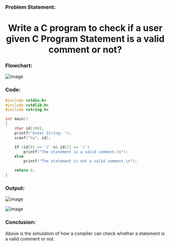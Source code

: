 ### Problem Statement:
<center>
  <H1> Write a C program to check if a user given C Program Statement is a valid comment or not? </H1>
</center>

### Flowchart:

![image](https://github.com/PixMusicaX/Sem6IoT/assets/129383302/24466322-ba47-4e48-a99f-161c5e604bae)


### Code:

```C
#include <stdio.h>
#include <stdlib.h>
#include <string.h>

int main()
{
    char id[100];
    printf("Enter String: ");
    scanf("%s", id);

    if (id[0] == '/' && id[1] == '/')
        printf("The statement is a valid comment.\n");
    else
        printf("The statement is not a valid comment.\n");

    return 0;
}
```

### Output:
![image](https://github.com/PixMusicaX/Sem6IoT/assets/129383302/5168b6e8-fdda-4506-8566-a381c8406097)

![image](https://github.com/PixMusicaX/Sem6IoT/assets/129383302/3fe4801d-7467-421e-a546-e397ea583370)


### Conclusion:

Above is the simulation of how a compiler can check whether a statement is a valid comment or not. 

